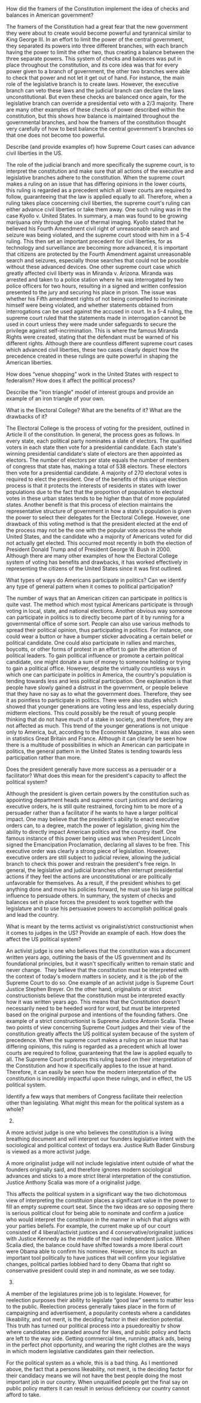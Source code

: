 How did the framers of the Constitution implement the idea of checks and balances in American government?

The framers of the Constitution had a great fear that the new government they were about to create would become powerful and tyrannical similar to King George III. In an effort to limit the power of the central government, they separated its powers into three different branches, with each branch having the power to limit the other two, thus creating a balance between the three separate powers. This system of checks and balances was put in place throughout the constitution, and its core idea was that for every power given to a branch of government, the other two branches were able to check that power and not let it get out of hand. For instance, the main role of the legislative branch is to create laws. However, the executive branch can veto these laws and the judicial branch can declare the laws unconstitutional. But even these checks are balanced once again, for the legislative branch can override a presidential veto with a 2/3 majority. There are many other examples of these checks of power described within the constitution, but this shows how balance is maintained throughout the governmental branches, and how the framers of the constitution thought very carefully of how to best balance the central government's branches so that one does not become too powerful.

Describe (and provide examples of) how Supreme Court cases can advance civil liberties in the US.

The role of the judicial branch and more specifically the supreme court, is to interpret the constitution and make sure that all actions of the executive and legislative branches adhere to the constitution. When the supreme court makes a ruling on an issue that has differing opinions in the lower courts, this ruling is regarded as a precedent which all lower courts are required to follow, guaranteeing that the law is applied equally to all. Therefore, when a ruling takes place concerning civil liberties, the supreme court's ruling can either advance civil liberties or take them away. One such ruling was in the case Kyollo v. United States. In summary, a man was found to be growing marijuana only through the use of thermal imaging. Kyollo stated that he believed his Fourth Amendment civil right of unreasonable search and seizure was being violated, and the supreme court stood with him in a 5-4 ruling. This then set an important precedent for civil liberties, for as technology and surveillance are becoming more advanced, it is important that citizens are protected by the Fourth Amendment against unreasonable search and seizures, especially those searches that could not be possible without these advanced devices. One other supreme court case which greatly affected civil liberty was in Miranda v. Arizona. Miranda was arrested and taken to a police station where he was interrogated by two police officers for two hours, resulting in a signed and written confession presented to the jury and securing his place in prison. The issue was whether his Fifth amendment rights of not being compelled to incriminate himself were being violated, and whether statements obtained from interrogations can be used against the accused in court. In a 5-4 ruling, the supreme court ruled that the statements made in interrogation cannot be used in court unless they were made under safeguards to secure the privilege against self-incrimination. This is where the famous Miranda Rights were created, stating that the defendant must be warned of his different rights. Although there are countless different supreme court cases which advanced civil liberties, these two cases clearly depict how the precedence created in these rulings are quite powerful in shaping the American liberties.

How does “venue shopping” work in the United States with respect to federalism? How does it affect the political process?

Describe the "iron triangle" model of interest groups and provide an example of an iron triangle of your own. 

What is the Electoral College? What are the benefits of it? What are the drawbacks of it?

The Electoral College is the process of voting for the president, outlined in Article II of the constitution. In general, the process goes as follows. In every state, each political party nominates a slate of electors. The qualified voters in each state then vote for a presidential candidate. Each state's winning presidential candidate's slate of electors are then appointed as electors. The number of electors per state equals the number of members of congress that state has, making a total of 538 electors. These electors then vote for a presidential candidate. A majority of 270 electoral votes is required to elect the president. One of the benefits of this unique election process is that it protects the interests of residents in states with lower populations due to the fact that the proportion of population to electoral votes in these urban states tends to be higher than that of more populated states. Another benefit is that this process of election maintains the representative structure of government in how a state's population is given the power to select their delegates for the Electoral College. However, one drawback of this voting method is that the president elected at the end of the process may not be the one with the popular vote across the whole United States, and the candidate who a majority of Americans voted for did not actually get elected. This occurred most recently in both the election of President Donald Trump and of President George W. Bush in 2000. Although there are many other examples of how the Electoral College system of voting has benefits and drawbacks, it has worked effectively in representing the citizens of the United States since it was first outlined.

What types of ways do Americans participate in politics? Can we identify any type of general pattern when it comes to political participation?

The number of ways that an American citizen can participate in politics is quite vast. The method which most typical Americans participate is through voting in local, state, and national elections. Another obvious way someone can participate in politics is to directly become part of it by running for a governmental office of some sort. People can also use various methods to spread their political opinion, thus participating in politics. For instance, one could wear a button or have a bumper sticker advocating a certain belief or political candidate. One could also participate in rallies and marches, boycotts, or other forms of protest in an effort to gain the attention of political leaders. To gain political influence or promote a certain political candidate, one might donate a sum of money to someone holding or trying to gain a political office. However, despite the virtually countless ways in which one can participate in politics in America, the country's population is tending towards less and less political participation. One explanation is that people have slowly gained a distrust in the government, or people believe that they have no say as to what the government does. Therefore, they see it as pointless to participate in politics. There were also studies which showed that younger generations are voting less and less, especially during midterm elections. This could possibly be the result of young people thinking that do not have much of a stake in society, and therefore, they are not affected as much. This trend of the younger generations is not unique only to America, but, according to the Economist Magazine, it was also seen in statistics Great Britain and France. Although it can clearly be seen how there is a multitude of possibilities in which an American can participate in politics, the general pattern in the United States is tending towards less participation rather than more.

Does the president generally have more success as a persuader or a facilitator? What does this mean for the president's capacity to affect the political system?

Although the president is given certain powers by the constitution such as appointing department heads and supreme court justices and declaring executive orders, he is still quite restrained, forcing him to be more of a persuader rather than a facilitator if he wants to have a larger political impact. One may believe that the president's ability to enact executive orders can, to a degree, match the power of legislation, giving him the ability to directly impact American politics and the country itself. One famous instance of this power being used was when President Lincoln signed the Emancipation Proclamation, declaring all slaves to be free. This executive order was clearly a strong piece of legislation. However, executive orders are still subject to judicial review, allowing the judicial branch to check this power and restrain the president's free reign. In general, the legislative and judicial branches often interrupt presidential actions if they feel the actions are unconstitutional or are politically unfavorable for themselves. As a result, if the president whishes to get anything done and move his policies forward, he must use his large political influence to persuade others. In summary, the system of checks and balances set in place forces the president to work together with the legislature and to use his persuasive powers to accomplish political goals and lead the country.

What is meant by the terms activist vs originalist/strict constructionist when it comes to judges in the US? Provide an example of each. How does the affect the US political system?

An activist judge is one who believes that the constitution was a document written years ago, outlining the basis of the US government and its foundational principles, but it wasn't specifically written to remain static and never change.  They believe that the constitution must be interpreted with the context of today's modern matters in society, and it is the job of the Supreme Court to do so. One example of an activist judge is Supreme Court Justice Stephen Breyer. On the other hand, originalists or strict constructionists believe that the constitution must be interpreted exactly how it was written years ago. This means that the Constitution doesn't necessarily need to be heeded word for word, but must be interpreted based on the original purpose and intentions of the founding fathers. One example of a strict constructionist is Supreme Justice Antonin Scalia. These two points of view concerning Supreme Court judges and their view of the constitution greatly affects the US political system because of the system of precedence. When the supreme court makes a ruling on an issue that has differing opinions, this ruling is regarded as a precedent which all lower courts are required to follow, guaranteeing that the law is applied equally to all. The Supreme Court produces this ruling based on their interpretation of the Constitution and how it specifically applies to the issue at hand. Therefore, it can easily be seen how the modern interpretation of the constitution is incredibly impactful upon these rulings, and in effect, the US political system.

Identify a few ways that members of Congress facilitate their reelection other than legislating. What might this mean for the political system as a whole?

2.

A more activist judge is one who believes the constitution is a living breathing document and will interpret our founders legislative intent with the sociological and political context of todays era. Justice Ruth Bader Ginsburg is viewed as a more activist judge.

A more originalist judge will not include legislative intent outside of what the founders originally said, and therefore ignores modern sociological advances and sticks to a more strict literal interpretation of the constiution. Justice Anthony Scalia was more of a originalist judge.

This affects the political system in a significant way the two dichotomous view of interpreting the constituion places a significant value in the power to fill an empty supreme court seat. Since the two ideas are so opposing there is serious political clout for being able to nominate and confirm a justice who would interpret the constituion in the manner in which that aligns with your parties beliefs. For example, the current make up of our court consisted of 4 liberal/activist justices and 4 conservative/originalist justices with Justice Kennedy as the middle of the road independent justice. When Scalia died, the balance could have shifted towards a more liberal court were Obama able to confirm his nominee. However, since its such an important tool politically to have justices that will confirm your legislative changes, political parties lobbied hard to deny Obama that right so conservative president could step in and nominate, as we see today.

3.

A member of the legislatures prime job is to legislate. However, for reelection purposes their ability to legislate “good law” seems to matter less to the public. Reelection process generally takes place in the form of campaigning and advertisement, a popularity contests where a candidates likeability, and not merit, is the deciding factor in their election potential. This truth has turned our political process into a psuedorealtiy tv show where candidates are paraded around for likes, and public policy and facts are left to the way side. Getting commercial time, running attack ads, being in the perfect phot opportunity, and wearing the right clothes are the ways in which modern legislative candidates gain their reelection.

For the political system as a whole, this is a bad thing. As I mentioned above, the fact that a persons likeability, not merit, is the deciding factor for their candidacy means we will not have the best people doing the most important job in our country. When unqualified people get the final say on public policy matters it can result in serious deficiency our country cannot afford to take.